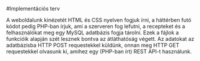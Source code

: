 #Implementációs terv

A weboldalunk kinézetét HTML és CSS nyelven fogjuk írni, a háttérben futó kódot pedig PHP-ban írjuk, ami a szerveren fog lefutni, a recepteket és a felhasználókat meg egy MySQL adatbázis fogja tárolni. Ezek a fájlok a funkcióik alapján szét lesznek bontva az átláthatóság végett. Az adatokat az adatbázisba HTTP POST requestekkel küldünk, onnan meg HTTP GET requestekkel olvasunk ki, amihez egy (PHP-ban írt) REST API-t használunk. 
